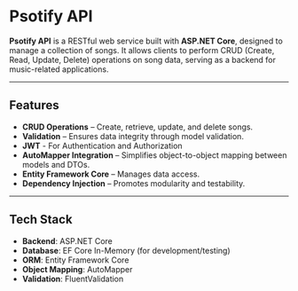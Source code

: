 # Psotify API

**Psotify API** is a RESTful web service built with **ASP.NET Core**, designed to manage a collection of songs. It allows clients to perform CRUD (Create, Read, Update, Delete) operations on song data, serving as a backend for music-related applications.

---

## Features

- **CRUD Operations** – Create, retrieve, update, and delete songs.
- **Validation** – Ensures data integrity through model validation.
- **JWT** - For Authentication and Authorization
- **AutoMapper Integration** – Simplifies object-to-object mapping between models and DTOs.
- **Entity Framework Core** – Manages data access.
- **Dependency Injection** – Promotes modularity and testability.

---

## Tech Stack

- **Backend**: ASP.NET Core
- **Database**: EF Core In-Memory (for development/testing)
- **ORM**: Entity Framework Core
- **Object Mapping**: AutoMapper
- **Validation**: FluentValidation
